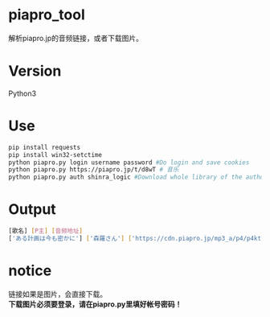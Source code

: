# piapro_tool
解析piapro.jp的音频链接，或者下载图片。<br>
# Version
Python3
# Use
```sh
pip install requests
pip install win32-setctime
python piapro.py login username password #Do login and save cookies
python piapro.py https://piapro.jp/t/d8wT # 音乐
python piapro.py auth shinra_logic #Download whole library of the author shinra_logic
```
# Output
```sh
[歌名] [P主] [音频地址]
['ある計画は今も密かに'] ['森羅さん'] ['https://cdn.piapro.jp/mp3_a/p4/p4kt7qabi367tjst_20190312003936_audition.mp3']
```
# notice
链接如果是图片，会直接下载。<br>
**下载图片必须要登录，请在piapro.py里填好帐号密码！**

